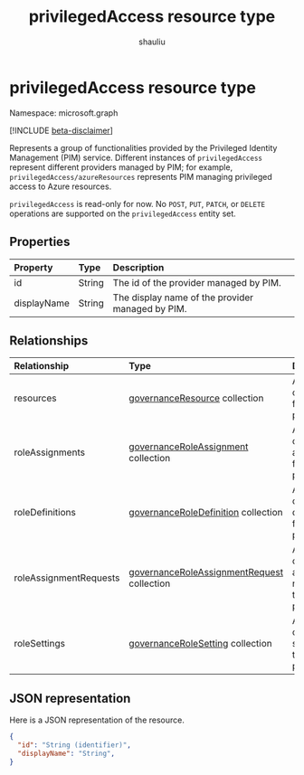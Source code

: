 ﻿---
title: "privilegedAccess resource type"
description: " for example, `privilegedAccess/azureResources` represents PIM managing privileged access to Azure resources."
localization_priority: Normal
doc_type: resourcePageType
ms.prod: ""
author: "shauliu"
---

# privilegedAccess resource type

Namespace: microsoft.graph

[!INCLUDE [beta-disclaimer](../../includes/beta-disclaimer.md)]

Represents a group of functionalities provided by the Privileged Identity Management (PIM) service. Different instances of `privilegedAccess` represent different providers managed by PIM; for example, `privilegedAccess/azureResources` represents PIM managing privileged access to Azure resources.

`privilegedAccess` is read-only for now. No `POST`, `PUT`, `PATCH`, or `DELETE` operations are supported on the `privilegedAccess` entity set.

## Properties

| Property    | Type   | Description                                      |
| :---------- | :----- | :----------------------------------------------- |
| id          | String | The id of the provider managed by PIM.           |
| displayName | String | The display name of the provider managed by PIM. |

## Relationships

| Relationship           | Type                                                                                          | Description                                                |
| :--------------------- | :-------------------------------------------------------------------------------------------- | :--------------------------------------------------------- |
| resources              | [governanceResource](../resources/governanceresource.md) collection                           | A collection of resources for the provider.                |
| roleAssignments        | [governanceRoleAssignment](../resources/governanceroleassignment.md) collection               | A collection of role assignments for the provider.         |
| roleDefinitions        | [governanceRoleDefinition](../resources/governanceroledefinition.md) collection               | A collection of role defintions for the provider.          |
| roleAssignmentRequests | [governanceRoleAssignmentRequest](../resources/governanceroleassignmentrequest.md) collection | A collection of role assignment requests for the provider. |
| roleSettings           | [governanceRoleSetting](../resources/governancerolesetting.md) collection                     | A collection of role settings for the provider.            |

## JSON representation

Here is a JSON representation of the resource.

<!-- {
  "blockType": "resource",
  "optionalProperties": [

  ],
  "keyProperty": "id",
  "baseType":"microsoft.graph.entity",
  "@odata.type": "microsoft.graph.privilegedAccess"
}-->

```json
{
  "id": "String (identifier)",
  "displayName": "String",
}
```

<!-- uuid: 8fcb5dbc-d5aa-4681-8e31-b001d5168d79
2015-10-25 14:57:30 UTC -->

<!--
{
  "type": "#page.annotation",
  "description": "privilegedAccess",
  "keywords": "",
  "section": "documentation",
  "tocPath": "",
  "suppressions": []
}
-->
